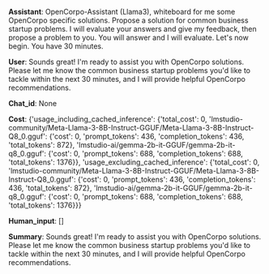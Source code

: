 **Assistant**: OpenCorpo-Assistant (Llama3), whiteboard for me some OpenCorpo specific solutions. Propose a solution for common business startup problems. I will evaluate your answers and give my feedback, then propose a problem to you. You will answer and I will evaluate. Let's now begin. You have 30 minutes.

**User**: Sounds great! I'm ready to assist you with OpenCorpo solutions. Please let me know the common business startup problems you'd like to tackle within the next 30 minutes, and I will provide helpful OpenCorpo recommendations.

**Chat_id**: None

**Cost**: {'usage_including_cached_inference': {'total_cost': 0, 'lmstudio-community/Meta-Llama-3-8B-Instruct-GGUF/Meta-Llama-3-8B-Instruct-Q8_0.gguf': {'cost': 0, 'prompt_tokens': 436, 'completion_tokens': 436, 'total_tokens': 872}, 'lmstudio-ai/gemma-2b-it-GGUF/gemma-2b-it-q8_0.gguf': {'cost': 0, 'prompt_tokens': 688, 'completion_tokens': 688, 'total_tokens': 1376}}, 'usage_excluding_cached_inference': {'total_cost': 0, 'lmstudio-community/Meta-Llama-3-8B-Instruct-GGUF/Meta-Llama-3-8B-Instruct-Q8_0.gguf': {'cost': 0, 'prompt_tokens': 436, 'completion_tokens': 436, 'total_tokens': 872}, 'lmstudio-ai/gemma-2b-it-GGUF/gemma-2b-it-q8_0.gguf': {'cost': 0, 'prompt_tokens': 688, 'completion_tokens': 688, 'total_tokens': 1376}}}

**Human_input**: []

**Summary**: Sounds great! I'm ready to assist you with OpenCorpo solutions. Please let me know the common business startup problems you'd like to tackle within the next 30 minutes, and I will provide helpful OpenCorpo recommendations.

